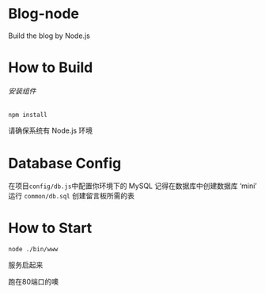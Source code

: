 # Blog-node
Build the blog by Node.js

# How to Build

###### 安装组件

```shell
npm install
```

请确保系统有 Node.js 环境

# Database Config

在项目`config/db.js`中配置你环境下的 MySQL 
记得在数据库中创建数据库 ‘mini’
运行 `common/db.sql` 创建留言板所需的表

# How to Start

```shell
node ./bin/www
```

服务启起来

跑在80端口的噢 
